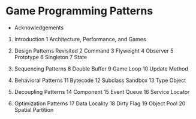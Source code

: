 # Game Programming Patterns

- Acknowledgements

1. Introduction
 1 Architecture, Performance, and Games

2. Design Patterns Revisited
 2 Command
 3 Flyweight
 4 Observer
 5 Prototype
 6 Singleton
 7 State

3. Sequencing Patterns
8 Double Buffer
9 Game Loop
10 Update Method

4. Behavioral Patterns
11 Bytecode
12 Subclass Sandbox
13 Type Object

5. Decoupling Patterns
 14 Component
 15 Event Queue
 16 Service Locator

6. Optimization Patterns
 17 Data Locality
 18 Dirty Flag
 19 Object Pool
 20 Spatial Partition